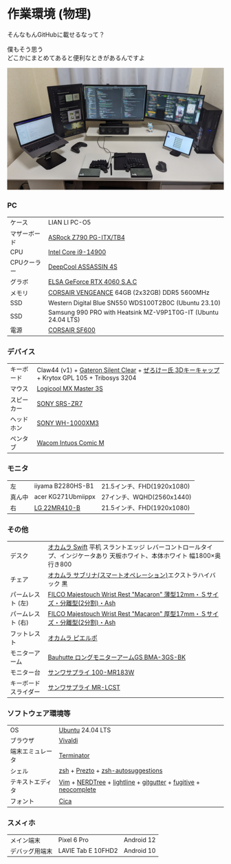 
作業環境 (物理)
================================================================================

そんなもんGitHubに載せるなって？

僕もそう思う  
どこかにまとめてあると便利なときがあるんですよ

![0](https://raw.githubusercontent.com/wcaokaze/environment/master/imgs/0.jpg)


### PC

|              |                                                                                                                                                                                                                                       |
|--------------|---------------------------------------------------------------------------------------------------------------------------------------------------------------------------------------------------------------------------------------|
| ケース       | LIAN LI PC-O5                                                                                                                                                                                                                         |
| マザーボード | [ASRock Z790 PG-ITX/TB4](https://pg.asrock.com/mb/Intel/Z790%20PG-ITXTB4/index.jp.asp)                                                                                                                                                |
| CPU          | [Intel Core i9-14900](https://www.intel.co.jp/content/www/jp/ja/products/sku/236793/intel-core-i9-processor-14900-36m-cache-up-to-5-80-ghz/specifications.html)                                                                       |
| CPUクーラー  | [DeepCool ASSASSIN 4S](https://jp.deepcool.com/products/Cooling/cpuaircoolers/Assassin-4S-Minimalistic-Premium-CPU-Air-Cooler-1700-AM5/2023/17891.shtml)                                                                              |
| グラボ       | [ELSA GeForce RTX 4060 S.A.C](https://www.elsa-jp.co.jp/products/detail/geforce-rtx-4060-s-a-c/)                                                                                                                                      |
| メモリ       | [CORSAIR VENGEANCE](https://www.corsair.com/ww/ja/p/memory/cmk64gx5m2b5600c40/vengeancea-64gb-2x32gb-ddr5-dram-5600mhz-c40-memory-kit-a-black-cmk64gx5m2b5600c40) 64GB (2x32GB) DDR5 5600MHz                                          |
| SSD          | Western Digital Blue SN550 WDS100T2B0C (Ubuntu 23.10)                                                                                                                                                                                 |
| SSD          | Samsung 990 PRO with Heatsink MZ-V9P1T0G-IT (Ubuntu 24.04 LTS)                                                                                                                                                                           |
| 電源         | [CORSAIR SF600](https://www.corsair.com/ja/ja/%E3%82%AB%E3%83%86%E3%82%B4%E3%83%AA%E3%83%BC/%E8%A3%BD%E5%93%81/%E9%9B%BB%E6%BA%90%E3%83%A6%E3%83%8B%E3%83%83%E3%83%88/SF-Series%E2%84%A2-80-PLUS-Gold-Power-Supplies/p/CP-9020105-JP) |


### デバイス

|            |                                                                                                                                                                                    |
|------------|------------------------------------------------------------------------------------------------------------------------------------------------------------------------------------|
| キーボード | Claw44 (v1) + [Gateron Silent Clear](http://www.gateron.com/product/19213.html) + [ぜろけー氏 3Dキーキャップ](https://make.dmm.com/item/1009976/) + Krytox GPL 105 + Tribosys 3204 |
| マウス     | [Logicool MX Master 3S](https://www.logicool.co.jp/ja-jp/products/mice/mx-master-3s.910-006567.html)                                                                               |
| スピーカー | [SONY SRS-ZR7](https://www.sony.jp/active-speaker/products/SRS-ZR7/)                                                                                                               |
| ヘッドホン | [SONY WH-1000XM3](https://www.sony.jp/headphone/products/WH-1000XM3/)                                                                                                              |
| ペンタブ   | [Wacom Intuos Comic M](https://www.wacom.com/ja-jp/products/pen-tablets/intuos-comic-m)                                                                                            |


### モニタ

|        |                                                                   |                            |
|--------|-------------------------------------------------------------------|----------------------------|
| 左     | iiyama B2280HS-B1                                                 | 21.5インチ、FHD(1920x1080) |
| 真ん中 | acer KG271Ubmiippx                                                | 27インチ、WQHD(2560x1440)  |
| 右     | [LG 22MR410-B](https://www.lg.com/jp/monitors/fhd-qhd/22mr410-b/) | 21.5インチ、FHD(1920x1080) |


### その他

|                      |                                                                                                                                                                                                                                                                                                                                                                                      |
|----------------------|--------------------------------------------------------------------------------------------------------------------------------------------------------------------------------------------------------------------------------------------------------------------------------------------------------------------------------------------------------------------------------------|
| デスク               | [オカムラ Swift](http://product.okamura.co.jp/ext/DispCate.do?volumeName=00001&lv0=%E3%83%87%E3%82%B9%E3%82%AF%EF%BC%8F%E3%83%86%E3%83%BC%E3%83%96%E3%83%AB&lv2=%E4%B8%8A%E4%B8%8B%E6%98%87%E9%99%8D%E3%83%87%E3%82%B9%E3%82%AF&lv3=%E3%82%B9%E3%82%A4%E3%83%95%E3%83%88) 平机 スラントエッジ レバーコントロールタイプ、インジケータあり 天板ホワイト、本体ホワイト 幅1800×奥行き800 |
| チェア               | [オカムラ サブリナ(スマートオペレーション)](http://www.okamura.co.jp/product/seating/sabrina/)エクストラハイバック 黒                                                                                                                                                                                                                                                                |
| パームレスト (左)    | [FILCO Majestouch Wrist Rest "Macaron" 薄型12mm・Ｓサイズ・分離型(2分割)・Ash](https://www.diatec.co.jp/products/det.php?prod_c=4052)                                                                                                                                                                                                                                                |
| パームレスト (右)    | [FILCO Majestouch Wrist Rest "Macaron" 厚型17mm・Ｓサイズ・分離型(2分割)・Ash](https://www.diatec.co.jp/products/det.php?prod_c=4046)                                                                                                                                                                                                                                                |
| フットレスト         | [オカムラ ピエルポ](http://www.okamura.co.jp/product/seating/pierpo/)                                                                                                                                                                                                                                                                                                                |
| モニターアーム       | [Bauhutte ロングモニターアームGS BMA-3GS-BK](https://www.bauhutte.jp/product/bma-gs/)                                                                                                                                                                                                                                                                                                |
| モニター台           | [サンワサプライ 100-MR183W](https://direct.sanwa.co.jp/ItemPage/100-MR183W)                                                                                                                                                                                                                                                                                                          |
| キーボードスライダー | [サンワサプライ MR-LCST](https://www.sanwa.co.jp/product/syohin.asp?code=MR-LCST)                                                                                                                                                                                                                                                                                                    |


### ソフトウェア環境等

|                  |                                                                                                                                                                                                                                                                                                                  |
|------------------|------------------------------------------------------------------------------------------------------------------------------------------------------------------------------------------------------------------------------------------------------------------------------------------------------------------|
| OS               | [Ubuntu](https://ubuntu.com/) 24.04 LTS                                                                                                                                                                                                                                                                          |
| ブラウザ         | [Vivaldi](https://vivaldi.com)                                                                                                                                                                                                                                                                                   |
| 端末エミュレータ | [Terminator](https://gnometerminator.blogspot.com/)                                                                                                                                                                                                                                                              |
| シェル           | [zsh](http://www.zsh.org/) + [Prezto](https://github.com/sorin-ionescu/prezto) + [zsh-autosuggestions](https://github.com/zsh-users/zsh-autosuggestions)                                                                                                                                                         |
| テキストエディタ | [Vim](https://www.vim.org/) + [NERDTree](https://github.com/scrooloose/nerdtree) + [lightline](https://github.com/itchyny/lightline.vim) + [gitgutter](https://github.com/airblade/vim-gitgutter) + [fugitive](https://github.com/tpope/vim-fugitive) + [neocomplete](https://github.com/Shougo/neocomplete.vim) |
| フォント         | [Cica](https://github.com/miiton/Cica)                                                                                                                                                                                                                                                                           |


### スメィホ

|                |                    |            |
|----------------|--------------------|------------|
| メイン端末     | Pixel 6 Pro        | Android 12 |
| デバッグ用端末 | LAVIE Tab E 10FHD2 | Android 10 |
